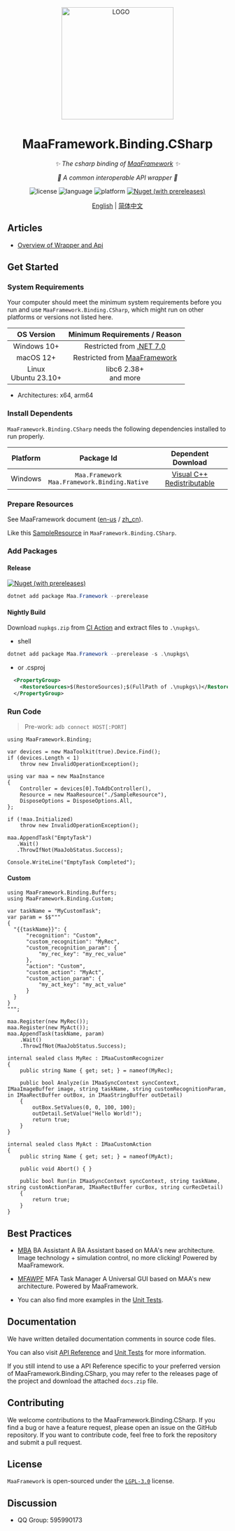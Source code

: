 <div align="center">

<img alt="LOGO" src="https://cdn.jsdelivr.net/gh/MaaAssistantArknights/design@main/logo/maa-logo_512x512.png" width="256" height="256" />

# MaaFramework.Binding.CSharp

_✨ The csharp binding of [MaaFramework](https://github.com/MaaXYZ/MaaFramework/tree/v1.6.4) ✨_

_💫 A common interoperable API wrapper 💫_

![license](https://img.shields.io/github/license/MaaXYZ/MaaFramework) ![language](https://img.shields.io/badge/.NET-≥%207-512BD4?logo=csharp) ![platform](https://img.shields.io/badge/platform-Windows%20%7C%20Linux%20%7C%20macOS-blueviolet) [![Nuget (with prereleases)](https://img.shields.io/nuget/vpre/Maa.Framework?logo=nuget&color=%23004880)](https://www.nuget.org/packages/Maa.Framework)

[English](./README.md) | [简体中文](./README_zh.md)

</div>

## Articles

- [Overview of Wrapper and Api](https://maaxyz.github.io/MaaFramework.Binding.CSharp/articles/overview-of-wrapper-and-api.html)

## Get Started

### System Requirements

Your computer should meet the minimum system requirements before you run and use `MaaFramework.Binding.CSharp`, which might run on other platforms or versions not listed here.

| OS Version | Minimum Requirements / Reason |
| :---: | :---: |
| Windows 10+ | Restricted from [.NET 7.0](https://github.com/dotnet/core/blob/main/release-notes/7.0/supported-os.md#windows) |
| macOS 12+ | Restricted from [MaaFramework](https://github.com/MaaXYZ/MaaFramework/issues/174) |
| Linux <br> Ubuntu 23.10+ | libc6 2.38+ <br> and more |

- Architectures: x64, arm64

### Install Dependents

`MaaFramework.Binding.CSharp` needs the following dependencies installed to run properly.

| Platform | Package Id | Dependent Download |
| :---: | :---: | :---: |
| Windows | `Maa.Framework` <br> `Maa.Framework.Binding.Native` | [Visual C++  Redistributable](https://support.microsoft.com/en-us/help/2977003/the-latest-supported-visual-c-downloads) |

### Prepare Resources

See MaaFramework document ([en-us](https://github.com/MaaXYZ/MaaFramework/blob/v1.4.0/docs/en_us/1.1-QuickStarted.md#prepare-resource-files) / [zh_cn](https://github.com/MaaXYZ/MaaFramework/blob/v1.4.0/docs/zh_cn/1.1-%E5%BF%AB%E9%80%9F%E5%BC%80%E5%A7%8B.md#%E5%87%86%E5%A4%87%E8%B5%84%E6%BA%90%E6%96%87%E4%BB%B6)).

Like this [SampleResource](./src/MaaFramework.Binding.UnitTests/SampleResource) in `MaaFramework.Binding.CSharp`.

### Add Packages

#### Release

[![Nuget (with prereleases)](https://img.shields.io/nuget/vpre/Maa.Framework?logo=nuget&color=%23004880)](https://www.nuget.org/packages/Maa.Framework)

``` ps1
dotnet add package Maa.Framework --prerelease
```

#### Nightly Build

Download `nupkgs.zip` from [CI Action](https://github.com/MaaXYZ/MaaFramework.Binding.CSharp/actions/workflows/ci.yml) and extract files to `.\nupkgs\`.

- shell
``` ps1
dotnet add package Maa.Framework --prerelease -s .\nupkgs\
```

- or .csproj
``` xml
  <PropertyGroup>
    <RestoreSources>$(RestoreSources);$(FullPath of .\nupkgs\)</RestoreSources>
  </PropertyGroup>
```
### Run Code

> Pre-work: `adb connect HOST[:PORT]`

```CSharp
using MaaFramework.Binding;

var devices = new MaaToolkit(true).Device.Find();
if (devices.Length < 1)
    throw new InvalidOperationException();

using var maa = new MaaInstance
{
    Controller = devices[0].ToAdbController(),
    Resource = new MaaResource("./SampleResource"),
    DisposeOptions = DisposeOptions.All,
};

if (!maa.Initialized)
    throw new InvalidOperationException();

maa.AppendTask("EmptyTask")
   .Wait()
   .ThrowIfNot(MaaJobStatus.Success);

Console.WriteLine("EmptyTask Completed");
```

#### Custom

```CSharp
using MaaFramework.Binding.Buffers;
using MaaFramework.Binding.Custom;

var taskName = "MyCustomTask";
var param = $$"""
{
  "{{taskName}}": {
      "recognition": "Custom",
      "custom_recognition": "MyRec",
      "custom_recognition_param": {
          "my_rec_key": "my_rec_value"
      },
      "action": "Custom",
      "custom_action": "MyAct",
      "custom_action_param": {
          "my_act_key": "my_act_value"
      }
  }
}
""";

maa.Register(new MyRec());
maa.Register(new MyAct());
maa.AppendTask(taskName, param)
    .Wait()
    .ThrowIfNot(MaaJobStatus.Success);

internal sealed class MyRec : IMaaCustomRecognizer
{
    public string Name { get; set; } = nameof(MyRec);

    public bool Analyze(in IMaaSyncContext syncContext, IMaaImageBuffer image, string taskName, string customRecognitionParam, in IMaaRectBuffer outBox, in IMaaStringBuffer outDetail)
    {
        outBox.SetValues(0, 0, 100, 100);
        outDetail.SetValue("Hello World!");
        return true;
    }
}

internal sealed class MyAct : IMaaCustomAction
{
    public string Name { get; set; } = nameof(MyAct);

    public void Abort() { }

    public bool Run(in IMaaSyncContext syncContext, string taskName, string customActionParam, IMaaRectBuffer curBox, string curRecDetail)
    {
        return true;
    }
}
```

## Best Practices

- [MBA](https://github.com/MaaXYZ/MBA) BA Assistant
  A BA Assistant based on MAA's new architecture. Image technology + simulation control, no more clicking! Powered by MaaFramework.
- [MFAWPF](https://github.com/SweetSmellFox/MFAWPF) MFA Task Manager
  A Universal GUI based on MAA's new architecture. Powered by MaaFramework.

- You can also find more examples in the [Unit Tests](./src/MaaFramework.Binding.UnitTests).

## Documentation

We have written detailed documentation comments in source code files.

You can also visit [API Reference](https://maaxyz.github.io/MaaFramework.Binding.CSharp/api/MaaFramework.Binding.html) and [Unit Tests](./src/MaaFramework.Binding.UnitTests) for more information.

If you still intend to use a API Reference specific to your preferred version of MaaFramework.Binding.CSharp, you may refer to the releases page of the project and download the attached `docs.zip` file.

## Contributing

We welcome contributions to the MaaFramework.Binding.CSharp. If you find a bug or have a feature request, please open an issue on the GitHub repository. If you want to contribute code, feel free to fork the repository and submit a pull request.

## License

`MaaFramework` is open-sourced under the [`LGPL-3.0`](./LICENSE.md) license.

## Discussion

- QQ Group: 595990173
